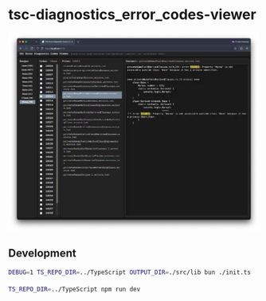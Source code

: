 # tsc-diagnostics_error_codes-viewer

![](./cover.webp)

## Development

```sh
DEBUG=1 TS_REPO_DIR=../TypeScript OUTPUT_DIR=./src/lib bun ./init.ts

TS_REPO_DIR=../TypeScript npm run dev
```
